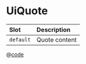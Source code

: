 # UiQuote

| Slot      | Description   |
| :-------- | :------------ |
| `default` | Quote content |

<DemoUiQuote />

<script setup>
import DemoUiQuote from '~/components/demo/DemoUiQuote.vue';
</script>

@[code](~/components/demo/DemoUiQuote.vue)
